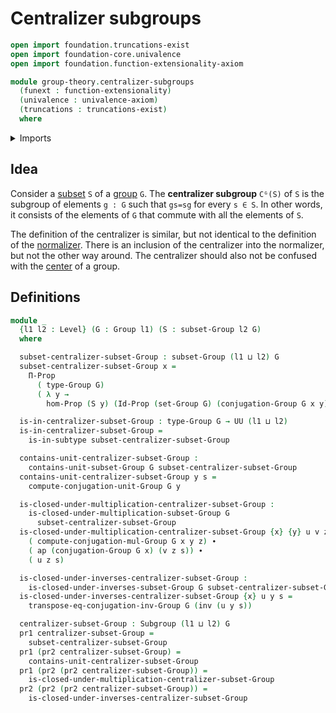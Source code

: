 # Centralizer subgroups

```agda
open import foundation.truncations-exist
open import foundation-core.univalence
open import foundation.function-extensionality-axiom

module group-theory.centralizer-subgroups
  (funext : function-extensionality)
  (univalence : univalence-axiom)
  (truncations : truncations-exist)
  where
```

<details><summary>Imports</summary>

```agda
open import foundation.action-on-identifications-functions
open import foundation.dependent-pair-types
open import foundation.dependent-products-propositions funext
open import foundation.identity-types funext
open import foundation.propositions funext univalence
open import foundation.sets funext univalence
open import foundation.subtypes funext univalence truncations
open import foundation.universe-levels

open import group-theory.conjugation funext univalence truncations
open import group-theory.groups funext univalence truncations
open import group-theory.subgroups funext univalence truncations
open import group-theory.subsets-groups funext univalence truncations
```

</details>

## Idea

Consider a [subset](group-theory.subsets-groups.md) `S` of a
[group](group-theory.groups.md) `G`. The **centralizer subgroup** `Cᴳ(S)` of `S`
is the subgroup of elements `g : G` such that `gs=sg` for every `s ∈ S`. In
other words, it consists of the elements of `G` that commute with all the
elements of `S`.

The definition of the centralizer is similar, but not identical to the
definition of the [normalizer](group-theory.normalizer-subgroups.md). There is
an inclusion of the centralizer into the normalizer, but not the other way
around. The centralizer should also not be confused with the
[center](group-theory.centers-groups.md) of a group.

## Definitions

```agda
module _
  {l1 l2 : Level} (G : Group l1) (S : subset-Group l2 G)
  where

  subset-centralizer-subset-Group : subset-Group (l1 ⊔ l2) G
  subset-centralizer-subset-Group x =
    Π-Prop
      ( type-Group G)
      ( λ y →
        hom-Prop (S y) (Id-Prop (set-Group G) (conjugation-Group G x y) y))

  is-in-centralizer-subset-Group : type-Group G → UU (l1 ⊔ l2)
  is-in-centralizer-subset-Group =
    is-in-subtype subset-centralizer-subset-Group

  contains-unit-centralizer-subset-Group :
    contains-unit-subset-Group G subset-centralizer-subset-Group
  contains-unit-centralizer-subset-Group y s =
    compute-conjugation-unit-Group G y

  is-closed-under-multiplication-centralizer-subset-Group :
    is-closed-under-multiplication-subset-Group G
      subset-centralizer-subset-Group
  is-closed-under-multiplication-centralizer-subset-Group {x} {y} u v z s =
    ( compute-conjugation-mul-Group G x y z) ∙
    ( ap (conjugation-Group G x) (v z s)) ∙
    ( u z s)

  is-closed-under-inverses-centralizer-subset-Group :
    is-closed-under-inverses-subset-Group G subset-centralizer-subset-Group
  is-closed-under-inverses-centralizer-subset-Group {x} u y s =
    transpose-eq-conjugation-inv-Group G (inv (u y s))

  centralizer-subset-Group : Subgroup (l1 ⊔ l2) G
  pr1 centralizer-subset-Group =
    subset-centralizer-subset-Group
  pr1 (pr2 centralizer-subset-Group) =
    contains-unit-centralizer-subset-Group
  pr1 (pr2 (pr2 centralizer-subset-Group)) =
    is-closed-under-multiplication-centralizer-subset-Group
  pr2 (pr2 (pr2 centralizer-subset-Group)) =
    is-closed-under-inverses-centralizer-subset-Group
```

